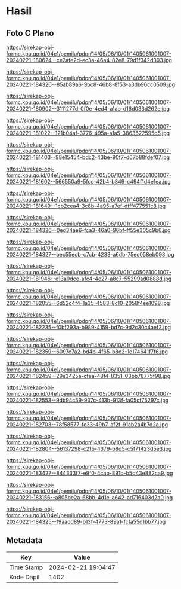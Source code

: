 # Hasil

## Foto C Plano

https://sirekap-obj-formc.kpu.go.id/04e1/pemilu/pdpr/14/05/06/10/01/1405061001007-20240221-180624--ce2afe2d-ec3a-46a4-82e8-79d1f342d303.jpg

https://sirekap-obj-formc.kpu.go.id/04e1/pemilu/pdpr/14/05/06/10/01/1405061001007-20240221-184326--85ab89a6-9bc8-46b8-8f53-a3db96cc0509.jpg

https://sirekap-obj-formc.kpu.go.id/04e1/pemilu/pdpr/14/05/06/10/01/1405061001007-20240221-180902--3111277d-0f0e-4ed4-a1ab-d16d033d262e.jpg

https://sirekap-obj-formc.kpu.go.id/04e1/pemilu/pdpr/14/05/06/10/01/1405061001007-20240221-181022--121b04af-3776-495a-a1a5-3863622595d5.jpg

https://sirekap-obj-formc.kpu.go.id/04e1/pemilu/pdpr/14/05/06/10/01/1405061001007-20240221-181403--98e15454-bdc2-43be-90f7-d67b88fdef07.jpg

https://sirekap-obj-formc.kpu.go.id/04e1/pemilu/pdpr/14/05/06/10/01/1405061001007-20240221-181602--566550a9-5fcc-42b4-b849-c494f1d4e1ea.jpg

https://sirekap-obj-formc.kpu.go.id/04e1/pemilu/pdpr/14/05/06/10/01/1405061001007-20240221-181649--1cb2cea4-3c8b-4a95-a7ef-dfff477551c8.jpg

https://sirekap-obj-formc.kpu.go.id/04e1/pemilu/pdpr/14/05/06/10/01/1405061001007-20240221-184326--0ed34ae6-fca3-46a0-96bf-ff55e305c9b6.jpg

https://sirekap-obj-formc.kpu.go.id/04e1/pemilu/pdpr/14/05/06/10/01/1405061001007-20240221-184327--bec55ecb-c7cb-4233-a6db-75ec058eb093.jpg

https://sirekap-obj-formc.kpu.go.id/04e1/pemilu/pdpr/14/05/06/10/01/1405061001007-20240221-181946--e13a0dce-afc4-4e27-a8c7-55299ad0888d.jpg

https://sirekap-obj-formc.kpu.go.id/04e1/pemilu/pdpr/14/05/06/10/01/1405061001007-20240221-182055--6d52c4f4-1a35-4583-8c10-2058f4ee1098.jpg

https://sirekap-obj-formc.kpu.go.id/04e1/pemilu/pdpr/14/05/06/10/01/1405061001007-20240221-182235--f0bf293a-b989-4159-bd7c-9d2c30c4aef2.jpg

https://sirekap-obj-formc.kpu.go.id/04e1/pemilu/pdpr/14/05/06/10/01/1405061001007-20240221-182359--6097c7a2-bd4b-4f65-b8e2-1e174641f7f6.jpg

https://sirekap-obj-formc.kpu.go.id/04e1/pemilu/pdpr/14/05/06/10/01/1405061001007-20240221-182459--29e3425a-cfea-48f4-8351-03bb78775f98.jpg

https://sirekap-obj-formc.kpu.go.id/04e1/pemilu/pdpr/14/05/06/10/01/1405061001007-20240221-182553--9db94c59-937c-413b-913f-fa05cf75297c.jpg

https://sirekap-obj-formc.kpu.go.id/04e1/pemilu/pdpr/14/05/06/10/01/1405061001007-20240221-182703--78f58577-fc33-49b7-af2f-91ab2a4b7d2a.jpg

https://sirekap-obj-formc.kpu.go.id/04e1/pemilu/pdpr/14/05/06/10/01/1405061001007-20240221-182804--56137298-c21b-4379-b8d5-c5f71423d5e3.jpg

https://sirekap-obj-formc.kpu.go.id/04e1/pemilu/pdpr/14/05/06/10/01/1405061001007-20240221-183427--844333f7-e9f0-4cab-891b-b5d43e882ca9.jpg

https://sirekap-obj-formc.kpu.go.id/04e1/pemilu/pdpr/14/05/06/10/01/1405061001007-20240221-183156--a805be2a-68bb-4d1e-a642-ad716403d2a0.jpg

https://sirekap-obj-formc.kpu.go.id/04e1/pemilu/pdpr/14/05/06/10/01/1405061001007-20240221-184325--f9aadd89-b13f-4773-89a1-fcfa55d1bb77.jpg


## Metadata

| Key        | Value               |
| ---------- | ------------------- |
| Time Stamp | 2024-02-21 19:04:47 |
| Kode Dapil | 1402                |




